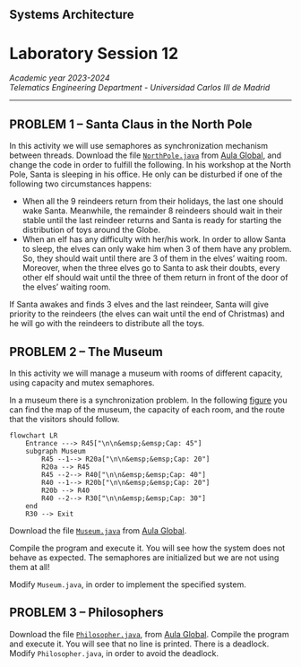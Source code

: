 ## **Systems Architecture**

# **Laboratory Session 12**

_Academic year 2023-2024_  
_Telematics Engineering Department - Universidad Carlos III de Madrid_

---

## PROBLEM 1 – Santa Claus in the North Pole
In this activity we will use semaphores as synchronization mechanism between threads. Download the file
[`NorthPole.java`][NorthPole_file] from [Aula Global][AG_folder], and change the code in order to fulfill the following.
In his workshop at the North Pole, Santa is sleeping in his office. He only can be disturbed if one of the following
two circumstances happens:

* When all the 9 reindeers return from their holidays, the last one should wake Santa. Meanwhile, the
remainder 8 reindeers should wait in their stable until the last reindeer returns and Santa is ready for
starting the distribution of toys around the Globe.
* When an elf has any difficulty with her/his work. In order to allow Santa to sleep, the elves can only
wake him when 3 of them have any problem. So, they should wait until there are 3 of them in the elves’
waiting room. Moreover, when the three elves go to Santa to ask their doubts, every other elf should
wait until the three of them return in front of the door of the elves’ waiting room.

If Santa awakes and finds 3 elves and the last reindeer, Santa will give priority to the reindeers (the elves can
wait until the end of Christmas) and he will go with the reindeers to distribute all the toys.

## PROBLEM 2 – The Museum
In this activity we will manage a museum with rooms of different capacity, using capacity and mutex
semaphores.

In a museum there is a synchronization problem. In the following [figure](museum_map.png) you can find the map of the museum,
the capacity of each room, and the route that the visitors should follow.

```mermaid
flowchart LR
    Entrance ---> R45["\n\n&emsp;&emsp;Cap: 45"]
    subgraph Museum
        R45 --1--> R20a["\n\n&emsp;&emsp;Cap: 20"]
        R20a --> R45
        R45 --2--> R40["\n\n&emsp;&emsp;Cap: 40"]
        R40 --1--> R20b["\n\n&emsp;&emsp;Cap: 20"]
        R20b --> R40
        R40 --2--> R30["\n\n&emsp;&emsp;Cap: 30"]
    end
    R30 --> Exit
```

Download the file [`Museum.java`][Museum_file] from [Aula Global][AG_folder].

Compile the program and execute it. You will see how the system does not behave as expected. The semaphores
are initialized but we are not using them at all!

Modify `Museum.java`, in order to implement the specified system.

## PROBLEM 3 – Philosophers
Download the file [`Philosopher.java`][Philosopher_file], from [Aula Global][AG_folder].
Compile the program and execute it. You will see that no line is printed. There is a deadlock.
Modify `Philosopher.java`, in order to avoid the deadlock.

[AG_folder]: https://aulaglobal.uc3m.es/mod/folder/view.php?id=4772945
[NorthPole_file]: https://aulaglobal.uc3m.es/pluginfile.php/6750343/mod_folder/content/0/NorthPole.java?forcedownload=1
[Museum_file]: https://aulaglobal.uc3m.es/pluginfile.php/6750343/mod_folder/content/0/Museum.java?forcedownload=1
[Philosopher_file]: https://aulaglobal.uc3m.es/pluginfile.php/6750343/mod_folder/content/0/Philosopher.java?forcedownload=1
